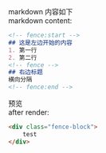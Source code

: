 <!-- fence:start -->

markdown 内容如下  
markdown content:
```markdown
<!-- fence:start -->
## 这是左边开始的内容
1. 第一行
2. 第二行
<!-- fence -->
## 右边标题
横向分隔
<!-- fence:end -->
```
<!-- fence -->

预览  
after render:
```html
<div class="fence-block">
    test
</div>
```
<!-- fence:end -->
